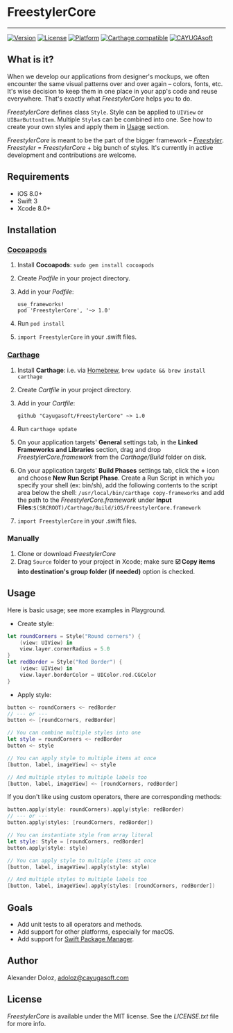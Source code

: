 # FreestylerCore

---

[![Version](https://img.shields.io/cocoapods/v/FreestylerCore.svg?style=flat)](http://cocoapods.org/pods/FreestylerCore)
[![License](https://img.shields.io/cocoapods/l/FreestylerCore.svg?style=flat)](http://cocoapods.org/pods/FreestylerCore)
[![Platform](https://img.shields.io/cocoapods/p/FreestylerCore.svg?style=flat)](http://cocoapods.org/pods/FreestylerCore)
[![Carthage compatible](https://img.shields.io/badge/Carthage-compatible-4BC51D.svg?style=flat)](https://github.com/Carthage/Carthage)
[![CAYUGAsoft](https://rawgithub.com/cayugasoft/Resources/master/Badges_by_Cayuga/by_Cayuga.svg)](http://cayugasoft.com/?utm_source=github)


## What is it?
When we develop our applications from designer's mockups, we often encounter the same visual patterns over and over again – colors, fonts, etc. It's wise decision to keep them in one place in your app's code and reuse everywhere. That's exactly what *FreestylerCore* helps you to do.

*FreestylerCore* defines class `Style`. Style can be applied to `UIView` or `UIBarButtonItem`. Multiple `Style`s can be combined into one. See how to create your own styles and apply them in [Usage](#usage) section.

*FreestylerCore* is meant to be the part of the bigger framework – [*Freestyler*](https://github.com/cayugasoft/Freestyler). *Freestyler* = *FreestylerCore* + big bunch of styles. It's currently in active development and contributions are welcome.

## Requirements
* iOS 8.0+
* Swift 3
* Xcode 8.0+

## Installation
### [Cocoapods](http://cocoapods.org)
1. Install **Cocoapods**: `sudo gem install cocoapods`
2. Create *Podfile* in your project directory.
3. Add in your *Podfile*:

	```
	use_frameworks!
	pod 'FreestylerCore', '~> 1.0'
	```
4. Run `pod install`
5. `import FreestylerCore` in your .swift files.

### [Carthage](https://github.com/Carthage/Carthage)
1. Install **Carthage**: i.e. via [Homebrew](http://brew.sh), `brew update && brew install carthage`
2. Create *Cartfile* in your project directory.
3. Add in your *Cartfile*:
	
	```
	github "Cayugasoft/FreestylerCore" ~> 1.0
	```
4. Run `carthage update`
5. On your application targets' **General** settings tab, in the **Linked Frameworks and Libraries** section, drag and drop *FreestylerCore.framework* from the *Carthage/Build* folder on disk.
6. On your application targets' **Build Phases** settings tab, click the **+** icon and choose **New Run Script Phase**. Create a Run Script in which you specify your shell (ex: bin/sh), add the following contents to the script area below the shell: `/usr/local/bin/carthage copy-frameworks` and add the path to the *FreestylerCore.framework* under **Input Files**:`$(SRCROOT)/Carthage/Build/iOS/FreestylerCore.framework`
7. `import FreestylerCore` in your .swift files.

### Manually
1. Clone or download *FreestylerCore*
2. Drag `Source` folder to your project in Xcode; make sure **☑️ Copy items into destination's group folder (if needed)** option is checked.

## Usage
Here is basic usage; see more examples in Playground.

- Create style:

```swift
let roundCorners = Style("Round corners") {
    (view: UIView) in
    view.layer.cornerRadius = 5.0
}
let redBorder = Style("Red Border") {
    (view: UIView) in
    view.layer.borderColor = UIColor.red.CGColor
}
```

- Apply style:

```swift
button <~ roundCorners <~ redBorder
// --- or ---
button <~ [roundCorners, redBorder]

// You can combine multiple styles into one 
let style = roundCorners <~ redBorder
button <~ style

// You can apply style to multiple items at once
[button, label, imageView] <~ style

// And multiple styles to multiple labels too
[button, label, imageView] <~ [roundCorners, redBorder]

```

If you don't like using custom operators, there are corresponding methods:

```swift
button.apply(style: roundCorners).apply(style: redBorder)
// --- or ---
button.apply(styles: [roundCorners, redBorder])

// You can instantiate style from array literal
let style: Style = [roundCorners, redBorder]
button.apply(style: style)

// You can apply style to multiple items at once
[button, label, imageView].apply(style: style)

// And multiple styles to multiple labels too
[button, label, imageView].apply(styles: [roundCorners, redBorder])
```

## Goals
* Add unit tests to all operators and methods.
* Add support for other platforms, especially for macOS.
* Add support for [Swift Package Manager](https://swift.org/package-manager/).

## Author

Alexander Doloz, [adoloz@cayugasoft.com](mailto:adoloz@cayugasoft.com)

## License

*FreestylerCore* is available under the MIT license. See the *LICENSE.txt* file for more info.